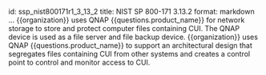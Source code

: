 id: ssp_nist800171r1_3_13_2
title: NIST SP 800-171 3.13.2
format: markdown
...
{{organization}} uses QNAP {{questions.product_name}} for network storage to store and protect computer files containing CUI. The QNAP device is used as a file server and file backup device. {{organization}} uses QNAP {{questions.product_name}} to support an architectural design that segregates files containing CUI from other systems and creates a control point to control and monitor access to CUI.

